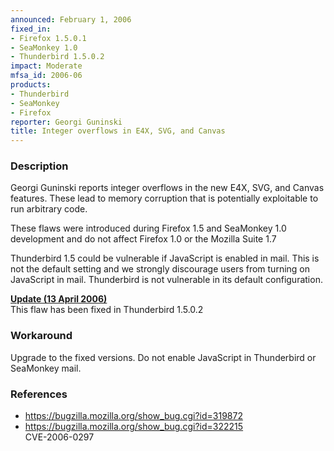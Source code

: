 ```yaml
---
announced: February 1, 2006
fixed_in:
- Firefox 1.5.0.1
- SeaMonkey 1.0
- Thunderbird 1.5.0.2
impact: Moderate
mfsa_id: 2006-06
products:
- Thunderbird
- SeaMonkey
- Firefox
reporter: Georgi Guninski
title: Integer overflows in E4X, SVG, and Canvas
---
```


<h3>Description</h3>

<p>Georgi Guninski reports integer overflows in the new
E4X, SVG, and Canvas features. These lead to memory corruption that
is potentially exploitable to run arbitrary code.</p>

<p>These flaws were introduced during Firefox 1.5 and SeaMonkey 1.0
development and do not affect Firefox 1.0 or the Mozilla Suite 1.7</p>

<p class="note">Thunderbird 1.5 could be vulnerable if JavaScript is
enabled in mail. This is not the default setting and we strongly
discourage users from turning on JavaScript in mail. Thunderbird
is not vulnerable in its default configuration.</p>

<p><strong style="text-decoration: underline;">Update (13 April 2006)</strong><br/>
This flaw has been fixed in Thunderbird 1.5.0.2</p>

<h3>Workaround</h3>

<p>Upgrade to the fixed versions. Do not enable JavaScript in Thunderbird
or SeaMonkey mail.</p>

<h3>References</h3>

<ul>
<li><a href="https://bugzilla.mozilla.org/show_bug.cgi?id=319872">
https://bugzilla.mozilla.org/show_bug.cgi?id=319872</a></li>
<li><a href="https://bugzilla.mozilla.org/show_bug.cgi?id=322215">
https://bugzilla.mozilla.org/show_bug.cgi?id=322215</a><br/>
CVE-2006-0297</li>
</ul>



